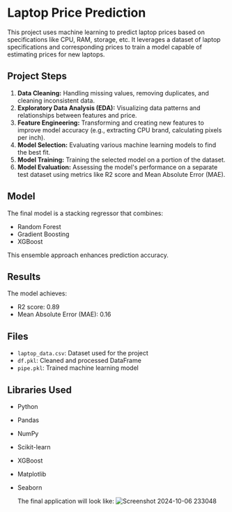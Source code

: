 # Laptop Price Prediction

This project uses machine learning to predict laptop prices based on specifications like CPU, RAM, storage, etc. It leverages a dataset of laptop specifications and corresponding prices to train a model capable of estimating prices for new laptops.

## Project Steps

1. **Data Cleaning:** Handling missing values, removing duplicates, and cleaning inconsistent data.
2. **Exploratory Data Analysis (EDA):** Visualizing data patterns and relationships between features and price.
3. **Feature Engineering:** Transforming and creating new features to improve model accuracy (e.g., extracting CPU brand, calculating pixels per inch).
4. **Model Selection:** Evaluating various machine learning models to find the best fit.
5. **Model Training:** Training the selected model on a portion of the dataset.
6. **Model Evaluation:** Assessing the model's performance on a separate test dataset using metrics like R2 score and Mean Absolute Error (MAE).

## Model

The final model is a stacking regressor that combines:

* Random Forest
* Gradient Boosting
* XGBoost

This ensemble approach enhances prediction accuracy.

## Results

The model achieves:

* R2 score: 0.89
* Mean Absolute Error (MAE): 0.16


## Files

* `laptop_data.csv`: Dataset used for the project
* `df.pkl`:  Cleaned and processed DataFrame
* `pipe.pkl`: Trained machine learning model

## Libraries Used

* Python
* Pandas
* NumPy
* Scikit-learn
* XGBoost
* Matplotlib
* Seaborn

  The final application will look like:
  ![Screenshot 2024-10-06 233048](https://github.com/user-attachments/assets/a774da64-0bb9-49bc-a179-ea7d8f73936f)
